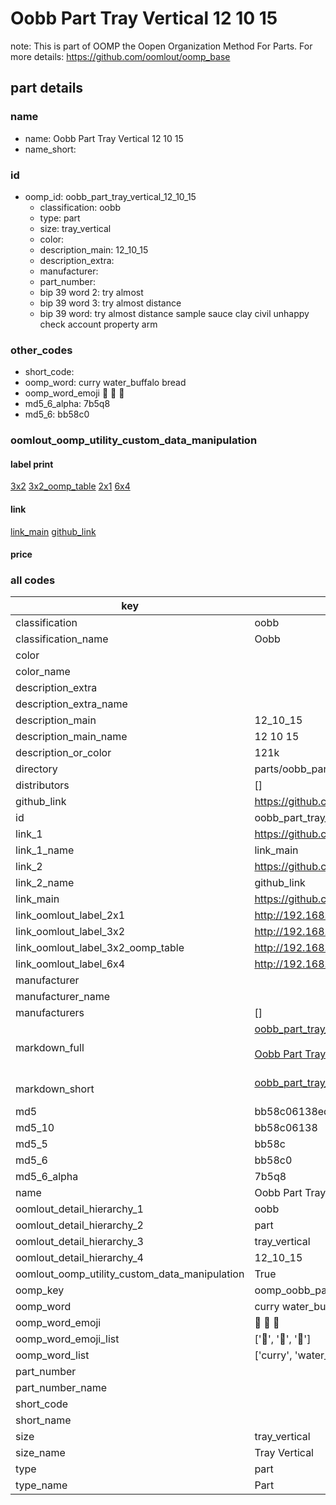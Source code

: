 # Oobb Part Tray Vertical 12 10 15  

note: This is part of OOMP the Oopen Organization Method For Parts. For more details: https://github.com/oomlout/oomp_base

##  part details





### name
* name: Oobb Part Tray Vertical 12 10 15
* name_short: 
### id
* oomp_id: oobb_part_tray_vertical_12_10_15
  * classification: oobb
  * type: part
  * size: tray_vertical
  * color: 
  * description_main: 12_10_15
  * description_extra: 
  * manufacturer: 
  * part_number: 
  * bip 39 word 2: try almost
  * bip 39 word 3: try almost distance
  * bip 39 word: try almost distance sample sauce clay civil unhappy check account property arm

### other_codes
* short_code: 
* oomp_word: curry water_buffalo bread
* oomp_word_emoji :curry: :water_buffalo: :bread:
* md5_6_alpha: 7b5q8
* md5_6: bb58c0






### oomlout_oomp_utility_custom_data_manipulation
#### label print
[3x2](http://192.168.1.245:1112/?label=oomp%207b5q8)
[3x2_oomp_table](http://192.168.1.107:1112/?label=oomp%207b5q8)
[2x1](http://192.168.1.242:1112/?label=oomp%207b5q8)
[6x4](http://192.168.1.55:1112/?label=oomp%207b5q8)    

#### link

[link_main](https://github.com/oomlout/oomlout_oomp_current_version_messy/tree/main/parts/oobb_part_tray_vertical_12_10_15) [github_link](https://github.com/oomlout/oomlout_oomp_part_src/tree/main/parts/oobb_part_tray_vertical_12_10_15)                             

#### price







### all codes 
| key | value |  
| --- | --- |  
| classification | oobb |  
| classification_name | Oobb |  
| color |  |  
| color_name |  |  
| description_extra |  |  
| description_extra_name |  |  
| description_main | 12_10_15 |  
| description_main_name | 12 10 15 |  
| description_or_color | 121k |  
| directory | parts/oobb_part_tray_vertical_12_10_15 |  
| distributors | [] |  
| github_link | https://github.com/oomlout/oomlout_oomp_part_src/tree/main/parts/oobb_part_tray_vertical_12_10_15 |  
| id | oobb_part_tray_vertical_12_10_15 |  
| link_1 | https://github.com/oomlout/oomlout_oomp_current_version_messy/tree/main/parts/oobb_part_tray_vertical_12_10_15 |  
| link_1_name | link_main |  
| link_2 | https://github.com/oomlout/oomlout_oomp_part_src/tree/main/parts/oobb_part_tray_vertical_12_10_15 |  
| link_2_name | github_link |  
| link_main | https://github.com/oomlout/oomlout_oomp_current_version_messy/tree/main/parts/oobb_part_tray_vertical_12_10_15 |  
| link_oomlout_label_2x1 | http://192.168.1.242:1112/?label=oomp%207b5q8 |  
| link_oomlout_label_3x2 | http://192.168.1.245:1112/?label=oomp%207b5q8 |  
| link_oomlout_label_3x2_oomp_table | http://192.168.1.107:1112/?label=oomp%207b5q8 |  
| link_oomlout_label_6x4 | http://192.168.1.55:1112/?label=oomp%207b5q8 |  
| manufacturer |  |  
| manufacturer_name |  |  
| manufacturers | [] |  
| markdown_full | [oobb_part_tray_vertical_12_10_15](https://github.com/oomlout/oomlout_oomp_current_version_messy/tree/main/parts/oobb_part_tray_vertical_12_10_15)<br>[](https://github.com/oomlout/oomlout_oomp_current_version_messy/tree/main/parts/oobb_part_tray_vertical_12_10_15)<br>[Oobb Part Tray Vertical 12 10 15](https://github.com/oomlout/oomlout_oomp_current_version_messy/tree/main/parts/oobb_part_tray_vertical_12_10_15)<br><br> |  
| markdown_short | [oobb_part_tray_vertical_12_10_15](https://github.com/oomlout/oomlout_oomp_current_version_messy/tree/main/parts/oobb_part_tray_vertical_12_10_15)<br><br> |  
| md5 | bb58c06138ed4530a8dfcbf07f41b74f |  
| md5_10 | bb58c06138 |  
| md5_5 | bb58c |  
| md5_6 | bb58c0 |  
| md5_6_alpha | 7b5q8 |  
| name | Oobb Part Tray Vertical 12 10 15 |  
| oomlout_detail_hierarchy_1 | oobb |  
| oomlout_detail_hierarchy_2 | part |  
| oomlout_detail_hierarchy_3 | tray_vertical |  
| oomlout_detail_hierarchy_4 | 12_10_15 |  
| oomlout_oomp_utility_custom_data_manipulation | True |  
| oomp_key | oomp_oobb_part_tray_vertical_12_10_15 |  
| oomp_word | curry water_buffalo bread |  
| oomp_word_emoji | :curry: :water_buffalo: :bread: |  
| oomp_word_emoji_list | [':curry:', ':water_buffalo:', ':bread:'] |  
| oomp_word_list | ['curry', 'water_buffalo', 'bread'] |  
| part_number |  |  
| part_number_name |  |  
| short_code |  |  
| short_name |  |  
| size | tray_vertical |  
| size_name | Tray Vertical |  
| type | part |  
| type_name | Part |  
